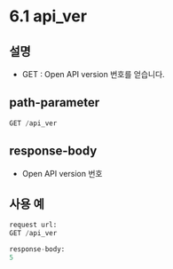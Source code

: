 ﻿# 6.1 api_ver

## 설명

- GET : Open API version 번호를 얻습니다.

## path-parameter

```python
GET /api_ver
```

## response-body

- Open API version 번호

## 사용 예

```python
request url:
GET /api_ver

response-body:
5

